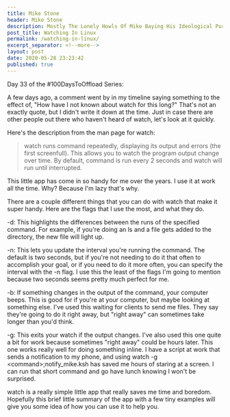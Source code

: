 ```yaml
---
title: Mike Stone
header: Mike Stone
description: Mostly The Lonely Howls Of Mike Baying His Ideological Purity At The Moon
post_title: Watching In Linux
permalink: /watching-in-linux/
excerpt_separator: <!--more-->
layout: post
date: 2020-05-28 23:23:42
published: true
---
```


Day 33 of the #100DaysToOffload Series:

A few days ago, a comment went by in my timeline saying something to the effect of, "How have I not known about watch for this long?" That's not an exactly quote, but I didn't write it down at the time. Just in case there are other people out there who haven't heard of watch, let's look at it quickly.

<!--more-->

Here's the description from the man page for watch:

> watch  runs  command  repeatedly, displaying its output and errors (the first screenfull).  This allows you to watch the program output  change over  time.   By default, command is run every 2 seconds and watch will run until interrupted.

This little app has come in so handy for me over the years. I use it at work all the time. Why? Because I'm lazy that's why.

There are a couple different things that you can do with watch that make it super handy. Here are the flags that I use the most, and what they do.

-d: This highlights the differences between the runs of the specified command. For example, if you're doing an ls and a file gets added to the directory, the new file will light up. 

-n: This lets you update the interval you're running the command. The default is two seconds, but if you're not needing to do it that often to accomplish your goal, or if you need to do it more often, you can specify the interval with the -n flag. I use this the least of the flags I'm going to mention because two seconds seems pretty much perfect for me.

-b: If something changes in the output of the command, your computer beeps. This is good for if you're at your computer, but maybe looking at something else. I've used this waiting for clients to send me files. They say they're going to do it right away, but "right away" can sometimes take longer than you'd think.

-g: This exits your watch if the output changes. I've also used this one quite a bit for work because sometimes "right away" could be hours later. This one works really well for doing something inline. I have a script at work that sends a notification to my phone, and using watch -g \<command\>;notify_mike.ksh has saved me hours of staring at a screen. I can run that short command and go have lunch knowing I won't be surprised.

watch is a really simple little app that really saves me time and boredom. Hopefully this brief little summary of the app with a few tiny examples will give you some idea of how you can use it to help you.